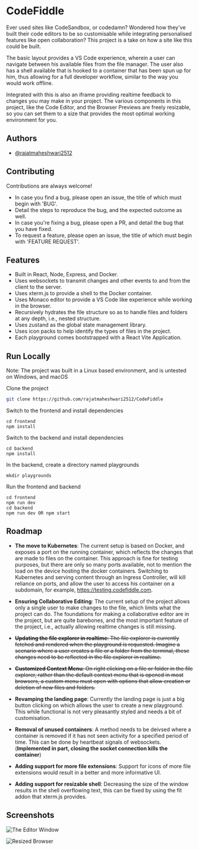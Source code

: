# CodeFiddle

Ever used sites like CodeSandbox, or codedamn? Wondered how they've built their code editors to be so customisable while integrating personalised features like open collaboration? This project is a take on how a site like this could be built.

The basic layout provides a VS Code experience, wherein a user can navigate between his available files from the file manager. The user also has a shell available that is hooked to a container that has been spun up for him, thus allowing for a full developer workflow, similar to the way you would work offline.

Integrated with this is also an iframe providing realtime feedback to changes you may make in your project. The various components in this project, like the Code Editor, and the Browser Previews are freely resizable, so you can set them to a size that provides the most optimal working environment for you.

## Authors

- [@rajatmaheshwari2512](https://www.github.com/rajatmaheshwari2512)

## Contributing

Contributions are always welcome!

- In case you find a bug, please open an issue, the title of which must begin with 'BUG'.
- Detail the steps to reproduce the bug, and the expected outcome as well.
- In case you're fixing a bug, please open a PR, and detail the bug that you have fixed.
- To request a feature, please open an issue, the title of which must begin with 'FEATURE REQUEST'.

## Features

- Built in React, Node, Express, and Docker.
- Uses websockets to transmit changes and other events to and from the client to the server.
- Uses xterm.js to provide a shell to the Docker container.
- Uses Monaco editor to provide a VS Code like experience while working in the browser.
- Recursively hydrates the file structure so as to handle files and folders at any depth, i.e., nested structure.
- Uses zustand as the global state management library.
- Uses icon packs to help identify the types of files in the project.
- Each playground comes bootstrapped with a React Vite Application.

## Run Locally

Note: The project was built in a Linux based environment, and is untested on Windows, and macOS

Clone the project

```bash
git clone https://github.com/rajatmaheshwari2512/CodeFiddle
```

Switch to the frontend and install dependencies

```
cd frontend
npm install
```

Switch to the backend and install dependencies

```
cd backend
npm install
```

In the backend, create a directory named playgrounds

```
mkdir playgrounds
```

Run the frontend and backend

```
cd frontend
npm run dev
cd backend
npm run dev OR npm start
```

## Roadmap

- **The move to Kubernetes**: The current setup is based on Docker, and exposes a port on the running container, which reflects the changes that are made to files on the container. This approach is fine for testing purposes, but there are only so many ports available, not to mention the load on the device hosting the docker containers. Switching to Kubernetes and serving content through an Ingress Controller, will kill reliance on ports, and allow the user to access his container on a subdomain, for example, https://testing.codefiddle.com.

- **Ensuring Collaborative Editing**: The current setup of the project allows only a single user to make changes to the file, which limits what the project can do. The foundations for making a collaborative editor are in the project, but are quite barebones, and the most important feature of the project, i.e., actually allowing realtime changes is still missing.

- ~~**Updating the file explorer in realtime**: The file explorer is currently fetched and rendered when the playground is requested. Imagine a scenario where a user creates a file or a folder from the terminal, these changes need to be reflected in the file explorer in realtime.~~

- ~~**Customized Context Menu**: On right clicking on a file or folder in the file explorer, rather than the default context menu that is opened in most browsers, a custom menu must open with options that allow creation or deletion of new files and folders.~~

- **Revamping the landing page**: Currently the landing page is just a big button clicking on which allows the user to create a new playground. This while functional is not very pleasantly styled and needs a bit of customisation.

- **Removal of unused containers**: A method needs to be deivsed where a container is removed if it has not seen activity for a specified period of time. This can be done by heartbeat signals of websockets. (**Implemented in part, closing the socket connection kills the container**)

- **Adding support for more file extensions**: Support for icons of more file extensions would result in a better and more informative UI.

- **Adding support for resizable shell**: Decreasing the size of the window results in the shell overflowing text, this can be fixed by using the fit addon that xterm.js provides.

## Screenshots

![The Editor Window](https://i.imgur.com/Mghmoeh.png)

![Resized Browser](https://i.imgur.com/vmn8gkh.png)
